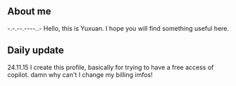 ## About me
  -.-.--.----..-
  Hello, this is Yuxuan. I hope you will find something useful here.

## Daily update
  24.11.15
    I create this profile, basically for trying to have a free access of copilot. damn why can't I change my billing imfos!
